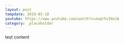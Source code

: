 ```yaml
---
layout: post
tempdate: 2019-03-18
youtube: https://www.youtube.com/watch?v=zwqt5vI0o1A
category: _placeholder
---
```

test content